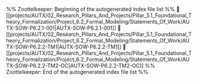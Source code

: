 %% Zoottelkeeper: Beginning of the autogenerated index file list  %%
📄 [[projects/AUTX/02_Research_Pillars_And_Projects/Pillar_5.1_Foundational_Theory_Formalization/Project_6.2_Formal_Modeling/Statements_Of_Work/AUTX-SOW-P6.2.1-001|AUTX-SOW-P6.2.1-001]]
📄 [[projects/AUTX/02_Research_Pillars_And_Projects/Pillar_5.1_Foundational_Theory_Formalization/Project_6.2_Formal_Modeling/Statements_Of_Work/AUTX-SOW-P6.2.2-TM1|AUTX-SOW-P6.2.2-TM1]]
📄 [[projects/AUTX/02_Research_Pillars_And_Projects/Pillar_5.1_Foundational_Theory_Formalization/Project_6.2_Formal_Modeling/Statements_Of_Work/AUTX-SOW-P6.2.2-TM2-OC|AUTX-SOW-P6.2.2-TM2-OC]]
%% Zoottelkeeper: End of the autogenerated index file list  %%

